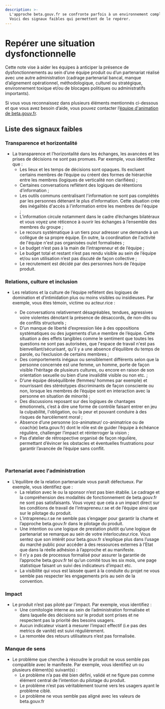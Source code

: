 ```yaml
---
description: >-
  L'approche beta.gouv.fr se confronte parfois à un environnement complexe.
  Voici des signaux faibles qui permettent de le repérer.
---
```


# Repérer une situation dysfonctionnelle

Cette note vise à aider les équipes à anticiper la présence de dysfonctionnements au sein d’une équipe produit ou d’un partenariat réalisé avec une autre administration (cadrage partenarial bancal, manque d’alignement opérationnel, méthodologique, culturel ou stratégique, environnement toxique et/ou de blocages politiques ou administratifs importants).

Si vous vous reconnaissez dans plusieurs éléments mentionnés ci-dessous et que vous avez besoin d’aide, vous pouvez contacter l’[équipe d'animation de beta.gouv.fr](broken-reference).

## Liste des signaux faibles <a href="#liste-des-signaux-faibles" id="liste-des-signaux-faibles"></a>

### Transparence et horizontalité <a href="#transparence-et-horizontalite" id="transparence-et-horizontalite"></a>

* La transparence et l’horizontalité dans les échanges, les avancées et les prises de décisions ne sont pas promues. Par exemple, vous identifiez que :
  * Les lieux et les temps de décisions sont opaques. Ils excluent certains membres de l’équipe ou créent des formes de hiérarchie entre les membres (logiques de verticalité non clarifiées) ;
  * Certaines conversations reflètent des logiques de rétentions d’information ;
  * Les outils communs centralisant l'information ne sont pas complétés par les personnes détenant le plus d’information. Cette situation crée des inégalités d'accès à l'information entre les membres de l'équipe ;
  * L’information circule notamment dans le cadre d’échanges bilatéraux et vous voyez une réticence à ouvrir les échanges à l’ensemble des membres du groupe ;
  * Le recours systématique à un tiers pour adresser une demande à un collègue de sa propre équipe. En outre, la coordination de l'activité de l'équipe n'est pas organisées ou/et formalisées ;
  * Le budget n’est pas à la main de l’intrapreneur et de l’équipe ;
  * Le budget total et restant n’est pas rendu visible au sein de l’équipe et/ou son utilisation n’est pas discuté de façon collective ;
  * Le recrutement est décidé par des personnes hors de l’équipe produit.

### Relations, culture et inclusion <a href="#relations-culture-et-inclusion" id="relations-culture-et-inclusion"></a>

*   Les relations et la culture de l’équipe reflètent des logiques de domination et d’intimidation plus ou moins visibles ou insidieuses. Par exemple, vous êtes témoin, victime ou acteur.rice :

    * De conversations relativement désagréables, tendues, agressives voire violentes dénotant la présence de désaccords, de non-dits ou de conflits structurels ;
    * D’un manque de liberté d’expression liée à des oppositions systématiques ou des jugements d’un.e membre de l’équipe. Cette situation a des effets tangibles comme le sentiment que toutes les questions ne sont pas autorisées, que l'espace de travail n'est pas bienveillant/sécurisant, qu'il y a une absence d’équilibre du temps de parole, ou l’exclusion de certains membres ;
    * Des comportements inégaux ou sensiblement différents selon que la personne concernée est une femme, un homme, porte de façon visible l’héritage de plusieurs cultures, ou encore en raison de son orientation sexuelle ou bien d’une invalidité visible ou non etc. ;
    * D’une équipe déséquilibrée (femmes/ hommes par exemple) et nourrissant des stéréotypes discriminants de façon consciente ou non, lorsque les membres de l’équipe sont en interaction avec la personne en situation de minorité ;
    * Des discussions reposant sur des logiques de chantages émotionnels, c’est à dire une forme de contrôle faisant entrer en jeu la culpabilité, l'obligation, ou la peur et pouvant conduire à des risques de harcèlement moral ;
    * Absence d’une personne (co-animateur/ co-animatrice ou de coach(e) beta.gouv.fr) dont le rôle est de guider l’équipe à échéance régulière, challenger l’impact et réinterroger la vision ;
    * Pas d’atelier de rétrospective organisé de façon régulière, permettant d’évincer les obstacles et éventuelles frustrations pour garantir l’avancée de l’équipe sans conflit.

    ​

### Partenariat avec l'administration <a href="#partenariat-avec-ladministration" id="partenariat-avec-ladministration"></a>

* L’équilibre de la relation partenariale vous paraît défectueux. Par exemple, vous identifiez que :
  * La relation avec le ou la sponsor n’est pas bien établie. Le cadrage et la compréhension des modalités de fonctionnement de beta.gouv.fr ne sont pas satisfaisants. Vous voyez que cela a un impact direct sur les conditions de travail de l’intrapreneu.r.se et de l’équipe ainsi que sur le pilotage du produit.
  * L’intrapreneu.r.se ne semble pas s’engager pour garantir la charte et l’approche beta.gouv.fr dans le pilotage du produit.
  * Une intention ou une logique de prestation plutôt qu’une logique de partenariat se remarque au sein de votre interlocuteur.rice. Vous sentez que son intérêt pour beta.gouv.fr s’explique plus dans l’usage du marché public pour accéder à des ressources externes à l’Etat que dans la réelle adhésion à l’approche et au manifeste.
  * Il n’y a pas de processus formalisé pour assurer la garantie de l’approche beta.gouv.fr tel qu’un comité tous les six mois, une page statistique faisant un suivi des indicateurs d’impact etc.
  * La visibilité qui vous est laissée quant à la conduite du projet ne vous semble pas respecter les engagements pris au sein de la convention.

### Impact <a href="#impact" id="impact"></a>

* Le produit n’est pas piloté par l’impact. Par exemple, vous identifiez :
  * Une comitologie interne au sein de l’administration formalisée et dans laquelle des décisions sur le produit sont prises et ne respectent pas la priorité des besoins usagers.
  * Aucun indicateur visant à mesurer l’impact effectif (i.e pas des metrics de vanité) est suivi régulièrement.
  * La remontée des retours utilisateurs n’est pas formalisée.

### Manque de sens <a href="#manque-de-sens" id="manque-de-sens"></a>

* Le problème que cherche à résoudre le produit ne vous semble pas compatible avec le manifeste. Par exemple, vous identifiez un ou plusieurs élément(s) suivant(s) :
  * Le problème n’a pas été bien défini, validé et ne figure pas comme élément central de l’intention du pilotage du produit.
  * Le problème n’est pas véritablement tourné vers les usagers ayant le problème ciblé.
  * Le problème ne vous semble pas aligné avec les valeurs de beta.gouv.fr
